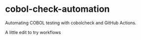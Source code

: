 # cobol-check-automation
Automating COBOL testing with cobolcheck and GitHub Actions.

A little edit to try workflows
